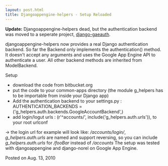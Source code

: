 ```yaml
---
layout: post.html
title: Djangoappengine-helpers - Setup Reloaded
---
```


**Update:** Djangoappengine-helpers dead, but the authentication backend
was moved to a seperate project, [django-gaeauth](https://github.com/fhahn/django-gaeauth).

djangoappengine-helpers now provides a real Django authentication backend.
So far the Backend only implements the authentication() method. It doesn't 
accept any arguments and uses the Google App Engine API to authenticate a user.
All other backend methods are inherited from ModelBackend. 

Setup 

 * download the code from bitbucket.org 
 * put the code to your common-apps directory (the module g_helpers has to be
   importable from inside your Django app)
 * Add the authentication backend to your settings.py : 
   AUTHENTICATION_BACKENDS = ('g_helpers.auth.backends.GoogleAccountBackend',)
 * add login/logut urls : (r'^accounts/', include('g_helpers.auth.urls')),
   to your root urlconf 

 -> the login url for example will look like: */accounts/login/*, *g_helpers.auth.urls* are named and support reversing, so you can include *g_helpers.auth.urls* for */fooBar* instead of */accounts* The setup was tested with djangoappengine and django-norel on Google App Engine.

<div class="post-footer">Posted on Aug. 13, 2010 </div>
